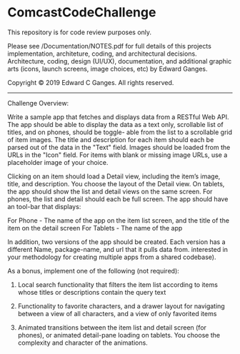 # ComcastCodeChallenge

This repository is for code review purposes only.

Please see /Documentation/NOTES.pdf for full details of this projects implementation, architeture, coding, and architectural decisions.  Architecture, coding, design (UI/UX), documentation, and additional graphic arts (icons, launch screens, image choices, etc) by Edward Ganges.

Copyright © 2019 Edward C Ganges. All rights reserved.

-----------------

Challenge Overview:

Write a sample app that fetches and displays data from a RESTful Web API.
The app should be able to display the data as a text only, scrollable list of titles, and on phones, should be toggle- able from the list to a scrollable grid of item images. The title and description for each item should each be parsed out of the data in the "Text" field. Images should be loaded from the URLs in the "Icon" field. For items with blank or missing image URLs, use a placeholder image of your choice.

Clicking on an item should load a Detail view, including the item’s image, title, and description. You choose the layout of the Detail view. On tablets, the app should show the list and detail views on the same screen. For phones, the list and detail should each be full screen. The app should have an tool-bar that displays:

For Phone - The name of the app on the item list screen, and the title of the item on the detail screen
For Tablets - The name of the app

In addition, two versions of the app should be created. Each version has a different Name, package-name, and url that it pulls data from. interested in your methodology for creating multiple apps from a shared codebase).

As a bonus, implement one of the following (not required):

1. Local search functionality that filters the item list according to items whose titles or descriptions contain the query text

2. Functionality to favorite characters, and a drawer layout for navigating between a view of all characters, and a view of only favorited items

3. Animated transitions between the item list and detail screen (for phones), or animated detail-pane loading on tablets. You choose the complexity and character of the animations.
